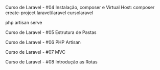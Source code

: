 Curso de Laravel - #04 Instalação, composer e Virtual Host:
composer create-project laravel/laravel cursolaravel

php artisan serve

Curso de Laravel - #05 Estrutura de Pastas

Curso de Laravel - #06 PHP Artisan

Curso de Laravel - #07 MVC 

Curso de Laravel - #08 Introdução as Rotas

